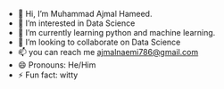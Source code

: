 - 👋 Hi, I’m Muhammad Ajmal Hameed.
- 👀 I’m interested in Data Science
- 🌱 I’m currently learning python and machine learning.
- 💞️ I’m looking to collaborate on Data Science
- 📫 you can reach me ajmalnaemi786@gmail.com
- 😄 Pronouns: He/Him
- ⚡ Fun fact: witty

<!---
Ajmal594/Ajmal594 is a ✨ special ✨ repository because its `README.md` (this file) appears on your GitHub profile.
You can click the Preview link to take a look at your changes.
--->
